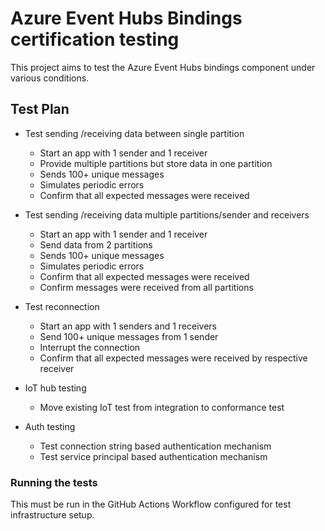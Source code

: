 # Azure Event Hubs Bindings certification testing

This project aims to test the Azure Event Hubs bindings component under various conditions.

## Test Plan

- Test sending /receiving data between single partition
   - Start an app with 1 sender and 1 receiver
   - Provide multiple partitions but store data in one partition
   - Sends 100+ unique messages
   - Simulates periodic errors
   - Confirm that all expected messages were received

- Test sending /receiving data multiple partitions/sender and receivers
   - Start an app with 1 sender and 1 receiver
   - Send data from 2 partitions 
   - Sends 100+ unique messages
   - Simulates periodic errors
   - Confirm that all expected messages were received
   - Confirm  messages were received from all partitions

- Test reconnection
   - Start an app with 1 senders and 1 receivers
   - Send 100+ unique messages from 1 sender
   - Interrupt the connection
   - Confirm that all expected messages were received by respective receiver

- IoT hub testing
   - Move existing IoT test from integration to conformance test 
  
- Auth testing
   - Test connection string based authentication mechanism
   - Test service principal based authentication mechanism

### Running the tests

This must be run in the GitHub Actions Workflow configured for test infrastructure setup.
